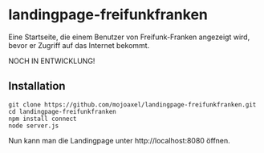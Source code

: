 landingpage-freifunkfranken
===========================

Eine Startseite, die einem Benutzer von Freifunk-Franken angezeigt wird, bevor er Zugriff auf das Internet bekommt.

NOCH IN ENTWICKLUNG!

Installation
------------

```
git clone https://github.com/mojoaxel/landingpage-freifunkfranken.git
cd landingpage-freifunkfranken
npm install connect
node server.js
```
Nun kann man die Landingpage unter http://localhost:8080 öffnen.
